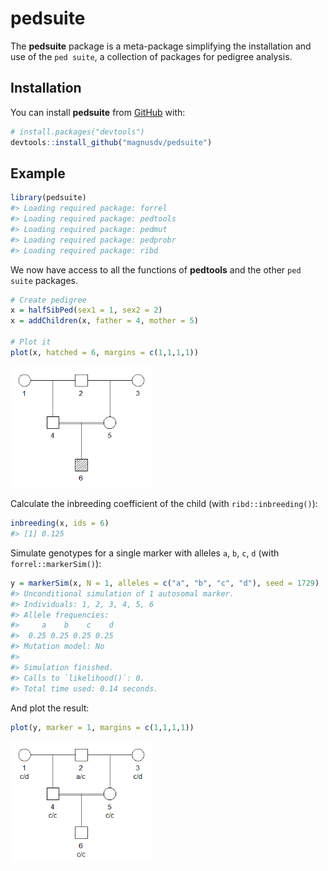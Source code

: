 
<!-- README.md is generated from README.Rmd. Please edit that file -->

# pedsuite

<!-- badges: start -->
<!-- badges: end -->

The **pedsuite** package is a meta-package simplifying the installation
and use of the `ped suite`, a collection of packages for pedigree
analysis.

## Installation

You can install **pedsuite** from [GitHub](https://github.com/) with:

``` r
# install.packages("devtools")
devtools::install_github("magnusdv/pedsuite")
```

## Example

``` r
library(pedsuite)
#> Loading required package: forrel
#> Loading required package: pedtools
#> Loading required package: pedmut
#> Loading required package: pedprobr
#> Loading required package: ribd
```

We now have access to all the functions of **pedtools** and the other
`ped suite` packages.

``` r
# Create pedigree
x = halfSibPed(sex1 = 1, sex2 = 2)
x = addChildren(x, father = 4, mother = 5)

# Plot it
plot(x, hatched = 6, margins = c(1,1,1,1))
```

<img src="man/figures/README-ex-ped-1.png" width="45%" />

Calculate the inbreeding coefficient of the child (with
`ribd::inbreeding()`):

``` r
inbreeding(x, ids = 6)
#> [1] 0.125
```

Simulate genotypes for a single marker with alleles `a`, `b`, `c`, `d`
(with `forrel::markerSim()`):

``` r
y = markerSim(x, N = 1, alleles = c("a", "b", "c", "d"), seed = 1729)
#> Unconditional simulation of 1 autosomal marker.
#> Individuals: 1, 2, 3, 4, 5, 6
#> Allele frequencies:
#>     a    b    c    d
#>  0.25 0.25 0.25 0.25
#> Mutation model: No 
#> 
#> Simulation finished.
#> Calls to `likelihood()`: 0.
#> Total time used: 0.14 seconds.
```

And plot the result:

``` r
plot(y, marker = 1, margins = c(1,1,1,1))
```

<img src="man/figures/README-ex-ped-2-1.png" width="45%" />
